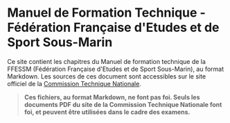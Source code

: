 # Manuel de Formation Technique - Fédération Française d'Etudes et de Sport Sous-Marin

Ce site contient les chapitres du Manuel de formation technique de la
FFESSM (Fédération Française d'Etudes et de Sport Sous-Marin), au format Markdown.
Les sources de ces document sont accessibles sur le site officiel de la
[Commission Technique Nationale](http://www.ffessm.fr/pages_manuel.asp).

> **Ces fichiers, au format Markdown, ne font pas foi. Seuls les documents PDF du
> site de la Commission Technique Nationale font foi, et peuvent être utilisées
> dans le cadre des examens.**
